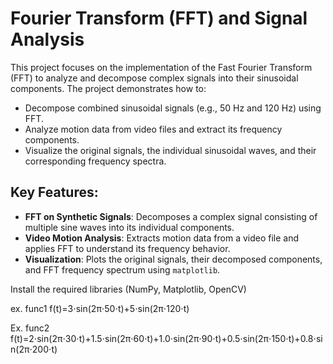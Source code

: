 # Fourier Transform (FFT) and Signal Analysis

This project focuses on the implementation of the Fast Fourier Transform (FFT) to analyze and decompose complex signals into their sinusoidal components. The project demonstrates how to:
- Decompose combined sinusoidal signals (e.g., 50 Hz and 120 Hz) using FFT.
- Analyze motion data from video files and extract its frequency components.
- Visualize the original signals, the individual sinusoidal waves, and their corresponding frequency spectra.

## Key Features:
- **FFT on Synthetic Signals**: Decomposes a complex signal consisting of multiple sine waves into its individual components.
- **Video Motion Analysis**: Extracts motion data from a video file and applies FFT to understand its frequency behavior.
- **Visualization**: Plots the original signals, their decomposed components, and FFT frequency spectrum using `matplotlib`.


Install the required libraries (NumPy, Matplotlib, OpenCV)

ex. func1 f(t)=3⋅sin(2π⋅50⋅t)+5⋅sin(2π⋅120⋅t)

Ex. func2 f(t)=2⋅sin(2π⋅30⋅t)+1.5⋅sin(2π⋅60⋅t)+1.0⋅sin(2π⋅90⋅t)+0.5⋅sin(2π⋅150⋅t)+0.8⋅sin(2π⋅200⋅t)

